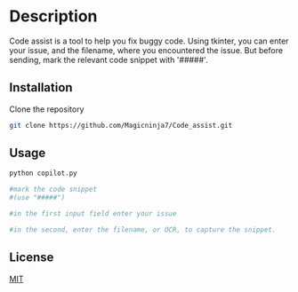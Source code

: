 # Description

Code assist is a tool to help you fix buggy code. Using tkinter, you can enter your issue, and the filename, where you encountered the issue. But before sending, mark the relevant code snippet with '#####'.

## Installation

Clone the repository

```bash
git clone https://github.com/Magicninja7/Code_assist.git
```

## Usage

```python
python copilot.py

#mark the code snippet
#(use "#####")

#in the first input field enter your issue

#in the second, enter the filename, or OCR, to capture the snippet.
```

## License

[MIT](https://choosealicense.com/licenses/mit/)
